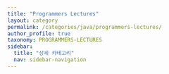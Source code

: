 ```yaml
---
title: "Programmers Lectures"
layout: category
permalink: /categories/java/programmers-lectures/
author_profile: true
taxonomy: PROGRAMMERS-LECTURES
sidebar:
  title: "상세 카테고리"
  nav: sidebar-navigation
---
```

